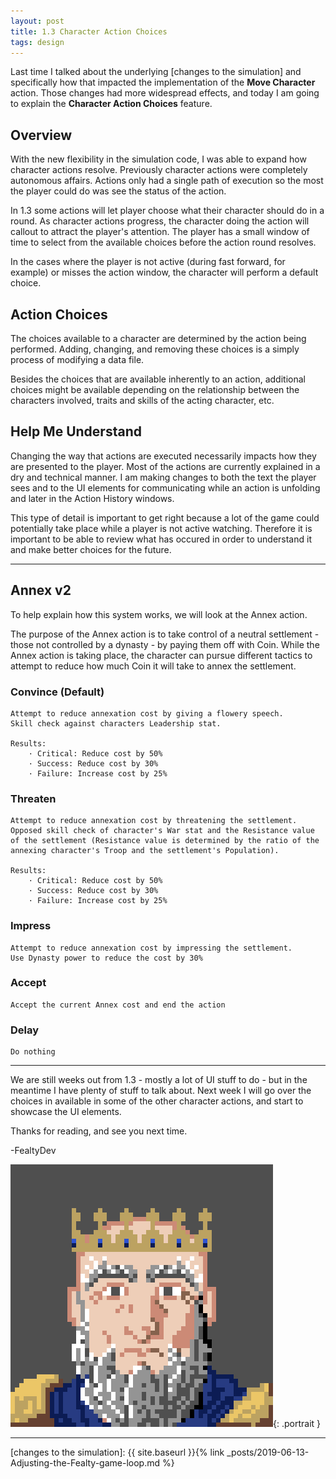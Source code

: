 ```yaml
---
layout: post
title: 1.3 Character Action Choices
tags: design
---
```


Last time I talked about the underlying [changes to the simulation] and specifically how that impacted the implementation of the **Move Character** action. Those changes had more widespread effects, and today I am going to explain the **Character Action Choices** feature.

## Overview

With the new flexibility in the simulation code, I was able to expand how character actions resolve. Previously character actions were completely autonomous affairs. Actions only had a single path of execution so the most the player could do was see the status of the action.

In 1.3 some actions will let player choose what their character should do in a round. As character actions progress, the character doing the action will callout to attract the player's attention. The player has a small window of time to select from the available choices before the action round resolves.

In the cases where the player is not active (during fast forward, for example) or misses the action window, the character will perform a default choice.

## Action Choices

The choices available to a character are determined by the action being performed. Adding, changing, and removing these choices is a simply process of modifying a data file.

Besides the choices that are available inherently to an action, additional choices might be available depending on the relationship between the characters involved, traits and skills of the acting character, etc.

## Help Me Understand

Changing the way that actions are executed necessarily impacts how they are presented to the player. Most of the actions are currently explained in a dry and technical manner. I am making changes to both the text the player sees and to the UI elements for communicating while an action is unfolding and later in the Action History windows.

This type of detail is important to get right because a lot of the game could potentially take place while a player is not active watching. Therefore it is important to be able to review what has occured in order to understand it and make better choices for the future.

---

## Annex v2

To help explain how this system works, we will look at the Annex action.

The purpose of the Annex action is to take control of a neutral settlement - those not controlled by a dynasty - by paying them off with Coin. While the Annex action is taking place, the character can pursue different tactics to attempt to reduce how much Coin it will take to annex the settlement.

### **Convince** (Default)

    Attempt to reduce annexation cost by giving a flowery speech.
    Skill check against characters Leadership stat.
    
    Results:
        · Critical: Reduce cost by 50%
        · Success: Reduce cost by 30%
        · Failure: Increase cost by 25%

### **Threaten**

    Attempt to reduce annexation cost by threatening the settlement.
    Opposed skill check of character's War stat and the Resistance value of the settlement (Resistance value is determined by the ratio of the annexing character's Troop and the settlement's Population).

    Results:
        · Critical: Reduce cost by 50%
        · Success: Reduce cost by 30%
        · Failure: Increase cost by 25%

### **Impress**

    Attempt to reduce annexation cost by impressing the settlement.
    Use Dynasty power to reduce the cost by 30%

### **Accept**
  
    Accept the current Annex cost and end the action

### **Delay**
  
    Do nothing

---

We are still weeks out from 1.3 - mostly a lot of UI stuff to do - but in the meantime I have plenty of stuff to talk about. Next week I will go over the choices in available in some of the other character actions, and start to showcase the UI elements.

Thanks for reading, and see you next time.

-FealtyDev

![FealtyDevPortrait](/public/images/fealtydevportrait.jpeg){: .portrait }

---

[changes to the simulation]: {{ site.baseurl }}{% link _posts/2019-06-13-Adjusting-the-Fealty-game-loop.md %}
